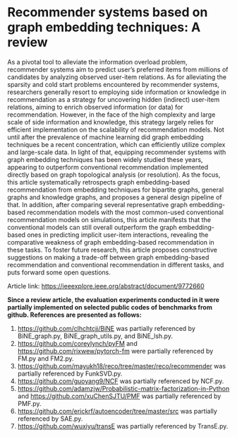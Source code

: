 # Recommender systems based on graph embedding techniques: A review
As a pivotal tool to alleviate the information overload problem, recommender systems aim to predict user’s preferred items from millions of candidates by analyzing observed user-item relations. As for alleviating the sparsity and cold start problems encountered by recommender systems, researchers generally resort to employing side information or knowledge in recommendation as a strategy for uncovering hidden (indirect) user-item relations, aiming to enrich observed information (or data) for recommendation. However, in the face of the high complexity and large scale of side information and knowledge, this strategy largely relies for efficient implementation on the scalability of recommendation models. Not until after the prevalence of machine learning did graph embedding techniques be a recent concentration, which can efficiently utilize complex and large-scale data. In light of that, equipping recommender systems with graph embedding techniques has been widely studied these years, appearing to outperform conventional recommendation implemented directly based on graph topological analysis (or resolution). As the focus, this article systematically retrospects graph embedding-based recommendation from embedding techniques for bipartite graphs, general graphs and knowledge graphs, and proposes a general design pipeline of that. In addition, after comparing several representative graph embedding-based recommendation models with the most common-used conventional recommendation models on simulations, this article manifests that the conventional models can still overall outperform the graph embedding-based ones in predicting implicit user-item interactions, revealing the comparative weakness of graph embedding-based recommendation in these tasks. To foster future research, this article proposes constructive suggestions on making a trade-off between graph embedding-based recommendation and conventional recommendation in different tasks, and puts forward some open questions.

Article link: https://ieeexplore.ieee.org/abstract/document/9772660

**Since a review article, the evaluation experiments conducted in it were partially implemented on selected public codes of benchmarks from github. References are presented as follows:**
1. https://github.com/clhchtcjj/BiNE was partially referenced by BiNE_graph.py, BiNE_graph_utils.py, and BiNE_lsh.py.
2. https://github.com/coreylynch/pyFM and https://github.com/rixwew/pytorch-fm were partially referenced by FM.py and FM2.py.
3. https://github.com/mayukh18/reco/tree/master/reco/recommender was partially referenced by FunkSVD.py.
4. https://github.com/guoyang9/NCF was partially referenced by NCF.py.
5. https://github.com/adamzjw/Probabilistic-matrix-factorization-in-Python and https://github.com/xuChenSJTU/PMF was partially referenced by PMF.py.
6. https://github.com/erickrf/autoencoder/tree/master/src was partially referenced by SAE.py.
7. https://github.com/wuxiyu/transE was partially referenced by TransE.py.

